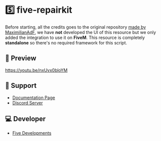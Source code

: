 # 5️⃣ five-repairkit
Before starting, all the credits goes to the original repository [made by MaximilianAdF](https://github.com/MaximilianAdF/NoPixel-MiniGames-4.0), we have **not** developed the UI of this resource but we only added the integration to use it on **FiveM**.
This resource is completely **standalone** so there's no required framework for this script.

## 👀 Preview
https://youtu.be/nxUvx0bloYM

## 🤝 Support
- [Documentation Page](https://five-developments.gitbook.io/scripts/scripts/five-repairkit/setup)
- [Discord Server](https://discord.gg/547nKvQhZ7)

## 💻 Developer
- [Five Developments](https://discord.gg/547nKvQhZ7)
